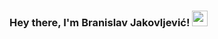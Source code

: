 ### Hey there, I'm Branislav Jakovljević! <img src="https://media.giphy.com/media/hvRJCLFzcasrR4ia7z/giphy.gif" width="25px">

